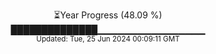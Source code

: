 <p align="center">
⏳Year Progress (48.09 %)<br>
██████████████▁▁▁▁▁▁▁▁▁▁▁▁▁▁▁▁ <br>
<sub>Updated: Tue, 25 Jun 2024 00:09:11 GMT</sub>
</p>

